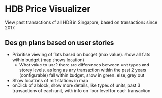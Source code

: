 # HDB Price Visualizer

View past transactions of all HDB in Singapore, based on transactions since 2017.

## Design plans based on user stories

- Prioritise viewing of flats based on budget (max value). show all flats within budget (map shows location)
  - What value to use? there are differences between unit types and storey levels. as long as any transaction within the past 2 years (configurable) fall within budget, show in green. else, grey out
- Show locations of mrt stations in map
- onClick of a block, show more details, like types of units, past 3 transactions of each unit, with info on floor level for each transaction
